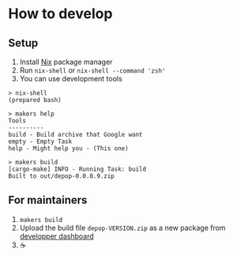 # How to develop

## Setup

1. Install [Nix](https://nixos.org/) package manager
2. Run `nix-shell` or `nix-shell --command 'zsh'`
3. You can use development tools

```console
> nix-shell
(prepared bash)

> makers help
Tools
----------
build - Build archive that Google want
empty - Empty Task
help - Might help you - (This one)

> makers build
[cargo-make] INFO - Running Task: build
Built to out/depop-0.0.0.9.zip
```

## For maintainers

1. `makers build`
2. Upload the build file `depop-VERSION.zip` as a new package from [developper dashboard](https://chrome.google.com/webstore/devconsole/2dc05d4b-8c8e-4356-a2be-080a15ab2903/bblbchjekobacogfioehogggccfagkmk/edit/package)
3. ☕

